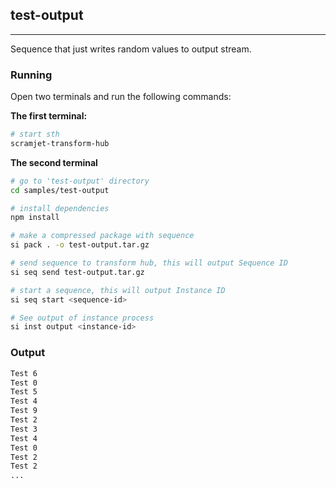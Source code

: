 ## test-output
----
Sequence that just writes random values to output stream.

### Running
Open two terminals and run the following commands:

**The first terminal:**
```bash
# start sth
scramjet-transform-hub
```

**The second terminal**
```bash
# go to 'test-output' directory
cd samples/test-output

# install dependencies
npm install

# make a compressed package with sequence
si pack . -o test-output.tar.gz

# send sequence to transform hub, this will output Sequence ID
si seq send test-output.tar.gz

# start a sequence, this will output Instance ID
si seq start <sequence-id>

# See output of instance process
si inst output <instance-id>
```

### Output

```bash
Test 6
Test 0
Test 5
Test 4
Test 9
Test 2
Test 3
Test 4
Test 0
Test 2
Test 2
...
```